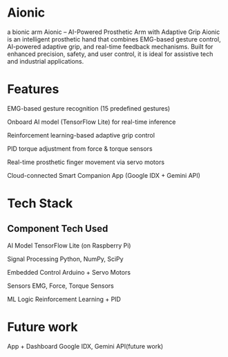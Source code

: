 # Aionic
a bionic arm
Aionic – AI-Powered Prosthetic Arm with Adaptive Grip
Aionic is an intelligent prosthetic hand that combines EMG-based gesture control, AI-powered adaptive grip, and real-time feedback mechanisms. Built for enhanced precision, safety, and user control, it is ideal for assistive tech and industrial applications.

# Features


EMG-based gesture recognition (15 predefined gestures)

 Onboard AI model (TensorFlow Lite) for real-time inference

 Reinforcement learning-based adaptive grip control

 PID torque adjustment from force & torque sensors

 Real-time prosthetic finger movement via servo motors

 Cloud-connected Smart Companion App (Google IDX + Gemini API)

 # Tech Stack
## Component	Tech Used

AI Model	TensorFlow Lite (on Raspberry Pi)

Signal Processing	Python, NumPy, SciPy

Embedded Control	Arduino + Servo Motors

Sensors	EMG, Force, Torque Sensors

ML Logic	Reinforcement Learning + PID

# Future work
App + Dashboard	Google IDX, Gemini API(future work)
